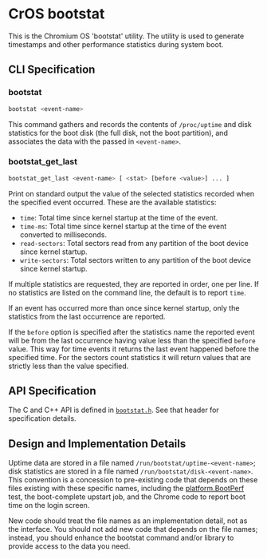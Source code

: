 # CrOS bootstat

This is the Chromium OS 'bootstat' utility.  The utility is used
to generate timestamps and other performance statistics during
system boot.

## CLI Specification

### bootstat

```sh
bootstat <event-name>
```

This command gathers and records the contents of `/proc/uptime` and disk
statistics for the boot disk (the full disk, not the boot partition), and
associates the data with the passed in `<event-name>`.

### bootstat_get_last

```sh
bootstat_get_last <event-name> [ <stat> [before <value>] ... ]
```

Print on standard output the value of the selected statistics recorded when
the specified event occurred.  These are the available statistics:

*   `time`: Total time since kernel startup at the time of the event.
*   `time-ms`: Total time since kernel startup at the time of the event
    converted to milliseconds.
*   `read-sectors`: Total sectors read from any partition of the boot device
    since kernel startup.
*   `write-sectors`: Total sectors written to any partition of the boot device
    since kernel startup.

If multiple statistics are requested, they are reported in order, one
per line.  If no statistics are listed on the command line, the
default is to report `time`.

If an event has occurred more than once since kernel startup, only
the statistics from the last occurrence are reported.

If the `before` <value> option is specified after the statistics name the
reported event will be from the last occurrence having value less than the
specified `before` value. This way for time events it returns the last event
happened before the specified time. For the sectors count statistics it will
return values that are strictly less than the value specified.

## API Specification

The C and C++ API is defined in [`bootstat.h`](./bootstat.h).
See that header for specification details.

## Design and Implementation Details

Uptime data are stored in a file named `/run/bootstat/uptime-<event-name>`;
disk statistics are stored in a file named `/run/bootstat/disk-<event-name>`.
This convention is a concession to pre-existing code that depends on
these files existing with these specific names, including the
[platform.BootPerf] test, the boot-complete upstart job,
and the Chrome code to report boot time on the login screen.

New code should treat the file names as an implementation detail,
not as the interface.  You should not add new code that depends on
the file names; instead, you should enhance the bootstat command
and/or library to provide access to the data you need.

[platform.BootPerf]: https://chromium.googlesource.com/chromiumos/platform/tast-tests/+/HEAD/src/chromiumos/tast/remote/bundles/cros/platform/boot_perf.go
